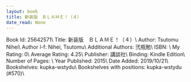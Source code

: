 ```yaml
---
layout: book
title: 新装版　ＢＬＡＭＥ！（４）
date_read: None
---
```


Book Id: 25642571\ 
Title: 新装版　ＢＬＡＭＥ！（４）\ 
Author: Tsutomu Nihei\ 
Author l-f: Nihei, Tsutomu\ 
Additional Authors: 弐瓶勉\ 
ISBN: \ 
My Rating: 0\ 
Average Rating: 4.25\ 
Publisher: 講談社\ 
Binding: Kindle Edition\ 
Number of Pages: \ 
Year Published: 2015\ 
Date Added: 2019/10/21\ 
Bookshelves: kupka-wstydu\ 
Bookshelves with positions: kupka-wstydu (#570)\ 

